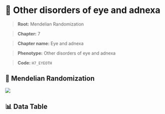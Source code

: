 # 🧪 Other disorders of eye and adnexa

> **Root:** Mendelian Randomization

> **Chapter:** 7  

> **Chapter name:** Eye and adnexa

> **Phenotype:** Other disorders of eye and adnexa  

> **Code:** `H7_EYEOTH`

## 🧬 Mendelian Randomization  

<img src="/MR/Figures/Forward/H7_EYEOTH.png"/>

## 📊 Data Table

<CsvTableMRF src="/MR_Data/Forward/H7_EYEOTH.csv"/>
